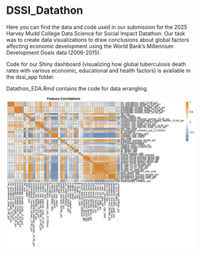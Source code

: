 # DSSI_Datathon
Here you can find the data and code used in our submission for the 2025 Harvey Mudd College Data Science for Social Impact Datathon. Our task was to create data visualizations to draw conclusions about global factors affecting economic development using the World Bank’s Millennium Development Goals data (2006-2015).

Code for our Shiny dashboard (visualizing how global tuberculosis death rates with various economic, educational and health factors) is available in the dssi_app folder.

Datathon_EDA.Rmd contains the code for data wrangling.

![Variable Correlation Matrix](./feature_correlations.jpg)

